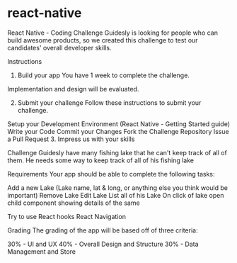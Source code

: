 # react-native
React Native - Coding Challenge
Guidesly is looking for people who can build awesome products, so we created this challenge to test our candidates' overall developer skills.

Instructions
1. Build your app
You have 1 week to complete the challenge.

Implementation and design will be evaluated.

2. Submit your challenge
Follow these instructions to submit your challenge.

Setup your Development Environment (React Native - Getting Started guide)
Write your Code
Commit your Changes
Fork the Challenge Repository
Issue a Pull Request
3. Impress us with your skills

Challenge
Guidesly have many fishing lake that he can't keep track of all of them. He needs some way to keep track of all of his fishing lake

Requirements
Your app should be able to complete the following tasks:

Add a new Lake (Lake name, lat & long, or anything else you think would be important)
Remove Lake 
Edit Lake
List all of his Lake
On click of lake open child component showing details of the same

Try to use
React hooks
React Navigation


Grading
The grading of the app will be based off of three criteria:

30% - UI and UX
40% - Overall Design and Structure
30% - Data Management and Store
